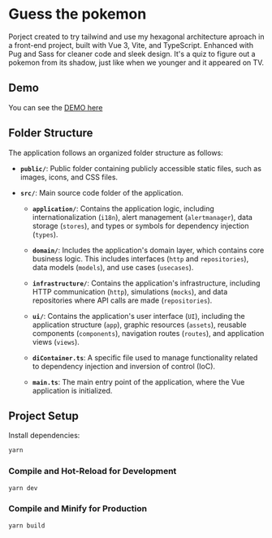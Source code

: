 # Guess the pokemon

Porject created to try tailwind and use my hexagonal architecture aproach in a front-end project, built with Vue 3, Vite, and TypeScript. Enhanced with Pug and Sass for cleaner code and sleek design. It's a quiz to figure out a pokemon from its shadow, just like when we younger and it appeared on TV.


## Demo

You can see the [DEMO here](https://danielquero.github.io/guess-the-pokemon)


## Folder Structure

The application follows an organized folder structure as follows:

- **`public/`**: Public folder containing publicly accessible static files, such as images, icons, and CSS files.

- **`src/`**: Main source code folder of the application.

  - **`application/`**: Contains the application logic, including internationalization (`i18n`), alert management (`alertmanager`), data storage (`stores`), and types or symbols for dependency injection (`types`).

  - **`domain/`**: Includes the application's domain layer, which contains core business logic. This includes interfaces (`http` and `repositories`), data models (`models`), and use cases (`usecases`).

  - **`infrastructure/`**: Contains the application's infrastructure, including HTTP communication (`http`), simulations (`mocks`), and data repositories where API calls are made (`repositories`).

  - **`ui/`**: Contains the application's user interface (`UI`), including the application structure (`app`), graphic resources (`assets`), reusable components (`components`), navigation routes (`routes`), and application views (`views`).

  - **`diContainer.ts`**: A specific file used to manage functionality related to dependency injection and inversion of control (IoC).

  - **`main.ts`**: The main entry point of the application, where the Vue application is initialized.


## Project Setup
Install dependencies:
```sh
yarn
```

### Compile and Hot-Reload for Development
```sh
yarn dev
```

### Compile and Minify for Production

```sh
yarn build
```
